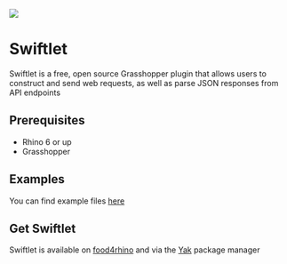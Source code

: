 ![](https://github.com/enmerk4r/Swiftlet/blob/main/Assets/Logo/Logo_Readme.png)

# Swiftlet
Swiftlet is a free, open source Grasshopper plugin that allows users to construct and send web requests, as well as parse JSON responses from API endpoints

## Prerequisites
* Rhino 6 or up
* Grasshopper

## Examples
You can find example files [here](https://github.com/enmerk4r/Swiftlet/tree/main/Examples)

## Get Swiftlet
Swiftlet is available on [food4rhino](https://www.food4rhino.com/en/app/swiftlet) and via the [Yak](https://developer.rhino3d.com/guides/yak/what-is-yak/) package manager
